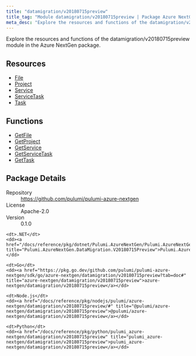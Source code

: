 ```yaml
---
title: "datamigration/v20180715preview"
title_tag: "Module datamigration/v20180715preview | Package Azure NextGen"
meta_desc: "Explore the resources and functions of the datamigration/v20180715preview module in the Azure NextGen package."
---
```


<!-- WARNING: this file was generated by Pulumi Docs Generator. -->
<!-- Do not edit by hand unless you're certain you know what you are doing! -->

Explore the resources and functions of the datamigration/v20180715preview module in the Azure NextGen package.

<h2 id="resources">Resources</h2>
<ul class="api">
    <li><a href="file" title="File"><span class="symbol resource"></span>File</a></li>
    <li><a href="project" title="Project"><span class="symbol resource"></span>Project</a></li>
    <li><a href="service" title="Service"><span class="symbol resource"></span>Service</a></li>
    <li><a href="servicetask" title="ServiceTask"><span class="symbol resource"></span>ServiceTask</a></li>
    <li><a href="task" title="Task"><span class="symbol resource"></span>Task</a></li>
</ul>

<h2 id="functions">Functions</h2>
<ul class="api">
    <li><a href="getfile" title="GetFile"><span class="symbol function"></span>GetFile</a></li>
    <li><a href="getproject" title="GetProject"><span class="symbol function"></span>GetProject</a></li>
    <li><a href="getservice" title="GetService"><span class="symbol function"></span>GetService</a></li>
    <li><a href="getservicetask" title="GetServiceTask"><span class="symbol function"></span>GetServiceTask</a></li>
    <li><a href="gettask" title="GetTask"><span class="symbol function"></span>GetTask</a></li>
</ul>

<h2 id="package-details">Package Details</h2>
<dl class="package-details">
	<dt>Repository</dt>
	<dd><a href="https://github.com/pulumi/pulumi-azure-nextgen">https://github.com/pulumi/pulumi-azure-nextgen</a></dd>
	<dt>License</dt>
	<dd>Apache-2.0</dd>
	<dt>Version</dt>
	<dd>0.1.0</dd>
</dl>



<dl class="tabular">

    <dt>.NET</dt>
    <dd><a href="/docs/reference/pkg/dotnet/Pulumi.AzureNextGen/Pulumi.AzureNextGen.DataMigration.V20180715Preview.html" title="Pulumi.AzureNextGen.DataMigration.V20180715Preview">Pulumi.AzureNextGen.DataMigration.V20180715Preview</a></dd>

    <dt>Go</dt>
    <dd><a href="https://pkg.go.dev/github.com/pulumi/pulumi-azure-nextgen/sdk/go/azure-nextgen/datamigration/v20180715preview?tab=doc#" title="azure-nextgen/datamigration/v20180715preview">azure-nextgen/datamigration/v20180715preview</a></dd>

    <dt>Node.js</dt>
    <dd><a href="/docs/reference/pkg/nodejs/pulumi/azure-nextgen/datamigration/v20180715preview/#" title="@pulumi/azure-nextgen/datamigration/v20180715preview">@pulumi/azure-nextgen/datamigration/v20180715preview</a></dd>

    <dt>Python</dt>
    <dd><a href="/docs/reference/pkg/python/pulumi_azure-nextgen/datamigration/v20180715preview" title="pulumi_azure-nextgen/datamigration/v20180715preview">pulumi_azure-nextgen/datamigration/v20180715preview</a></dd>

</dl>

